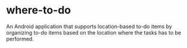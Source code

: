 # where-to-do
An Android application that supports location-based to-do items by organizing to-do items based on the location where the tasks has to be performed.
